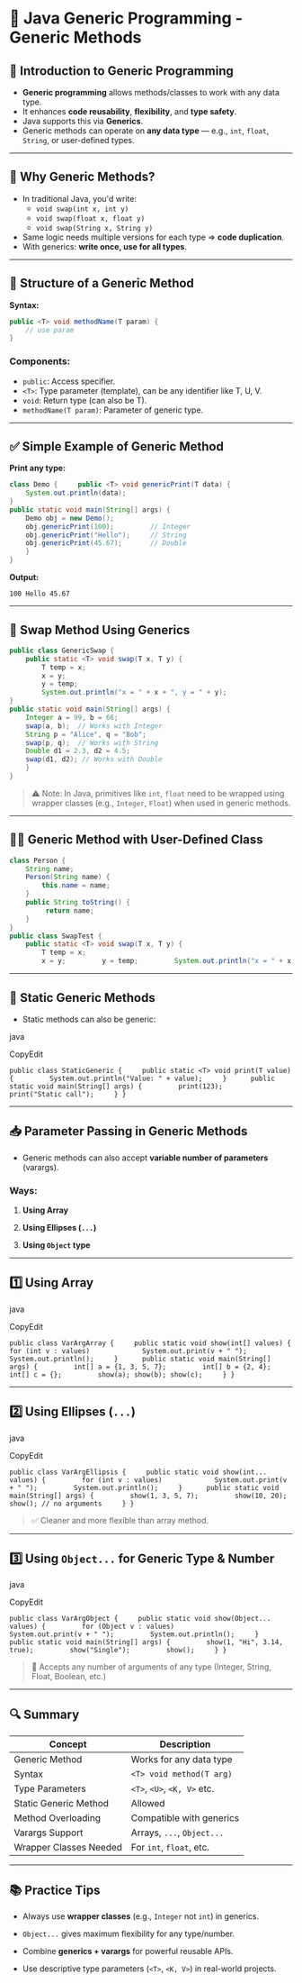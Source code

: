 # 📘 Java Generic Programming - Generic Methods

## 📌 Introduction to Generic Programming

- **Generic programming** allows methods/classes to work with any data type.
- It enhances **code reusability**, **flexibility**, and **type safety**.
- Java supports this via **Generics**.
- Generic methods can operate on **any data type** — e.g., `int`, `float`, `String`, or user-defined types.

---

## 🧠 Why Generic Methods?

- In traditional Java, you'd write:
    - `void swap(int x, int y)`
    - `void swap(float x, float y)`
    - `void swap(String x, String y)`
- Same logic needs multiple versions for each type ⇒ **code duplication**.
- With generics: **write once, use for all types**.

---

## 🧱 Structure of a Generic Method

**Syntax:**

```java
public <T> void methodName(T param) {     
	// use param 
}
```

### Components:

- `public`: Access specifier.
- `<T>`: Type parameter (template), can be any identifier like T, U, V.
- `void`: Return type (can also be T).
- `methodName(T param)`: Parameter of generic type.

---

## ✅ Simple Example of Generic Method

**Print any type:**

```java
class Demo {     public <T> void genericPrint(T data) { 
	System.out.println(data);     
}     
public static void main(String[] args) {         
	Demo obj = new Demo();         
	obj.genericPrint(100);         // Integer
	obj.genericPrint("Hello");     // String         
	obj.genericPrint(45.67);       // Double     
	} 
}
```

**Output:**

```
100 Hello 45.67
```

---

## 🔄 Swap Method Using Generics

```java
public class GenericSwap {     
	public static <T> void swap(T x, T y) {         
		T temp = x;         
		x = y;         
		y = temp;         
		System.out.println("x = " + x + ", y = " + y);     
}      
public static void main(String[] args) {         
	Integer a = 99, b = 66;         
	swap(a, b);  // Works with Integer          
	String p = "Alice", q = "Bob";        
	swap(p, q);  // Works with String          
	Double d1 = 2.3, d2 = 4.5;         
	swap(d1, d2); // Works with Double     
	} 
}
```

> ⚠ Note: In Java, primitives like `int`, `float` need to be wrapped using wrapper classes (e.g., `Integer`, `Float`) when used in generic methods.

---

## 🧑‍💻 Generic Method with User-Defined Class

```java
class Person {     
	String name;     
	Person(String name) {         
		this.name = name;     
	}      
	public String toString() {        
		 return name;     
	} 
}  
public class SwapTest {     
	public static <T> void swap(T x, T y) {         
		T temp = x;         
		x = y;         y = temp;         System.out.println("x = " + x + ", y = " + y);     }      public static void main(String[] args) {         Person p1 = new Person("Alen");         Person p2 = new Person("John");         swap(p1, p2);     } }
```

---

## 🔁 Static Generic Methods

- Static methods can also be generic:
    

java

CopyEdit

`public class StaticGeneric {     public static <T> void print(T value) {         System.out.println("Value: " + value);     }      public static void main(String[] args) {         print(123);         print("Static call");     } }`

---

## 📥 Parameter Passing in Generic Methods

- Generic methods can also accept **variable number of parameters** (varargs).
    

### Ways:

1. **Using Array**
    
2. **Using Ellipses (`...`)**
    
3. **Using `Object` type**
    

---

## 1️⃣ Using Array

java

CopyEdit

`public class VarArgArray {     public static void show(int[] values) {         for (int v : values)             System.out.print(v + " ");         System.out.println();     }      public static void main(String[] args) {         int[] a = {1, 3, 5, 7};         int[] b = {2, 4};         int[] c = {};         show(a); show(b); show(c);     } }`

---

## 2️⃣ Using Ellipses (`...`)

java

CopyEdit

`public class VarArgEllipsis {     public static void show(int... values) {         for (int v : values)             System.out.print(v + " ");         System.out.println();     }      public static void main(String[] args) {         show(1, 3, 5, 7);         show(10, 20);         show(); // no arguments     } }`

> ✅ Cleaner and more flexible than array method.

---

## 3️⃣ Using `Object...` for Generic Type & Number

java

CopyEdit

`public class VarArgObject {     public static void show(Object... values) {         for (Object v : values)             System.out.print(v + " ");         System.out.println();     }      public static void main(String[] args) {         show(1, "Hi", 3.14, true);         show("Single");         show();     } }`

> 🔁 Accepts any number of arguments of any type (Integer, String, Float, Boolean, etc.)

---

## 🔍 Summary

|Concept|Description|
|---|---|
|Generic Method|Works for any data type|
|Syntax|`<T> void method(T arg)`|
|Type Parameters|`<T>`, `<U>`, `<K, V>` etc.|
|Static Generic Method|Allowed|
|Method Overloading|Compatible with generics|
|Varargs Support|Arrays, `...`, `Object...`|
|Wrapper Classes Needed|For `int`, `float`, etc.|

---

## 📚 Practice Tips

- Always use **wrapper classes** (e.g., `Integer` not `int`) in generics.
    
- `Object...` gives maximum flexibility for any type/number.
    
- Combine **generics + varargs** for powerful reusable APIs.
    
- Use descriptive type parameters (`<T>`, `<K, V>`) in real-world projects.